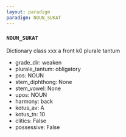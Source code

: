 ```yaml
---
layout: paradigm
paradigm: NOUN_SUKAT
---
```

### ` NOUN_SUKAT `

Dictionary class xxx a front k0 plurale tantum
* grade_dir: weaken
* plurale_tantum: obligatory
* pos: NOUN
* stem_diphthong: None
* stem_vowel: None
* upos: NOUN
* harmony: back
* kotus_av: A
* kotus_tn: 10
* clitics: False
* possessive: False
